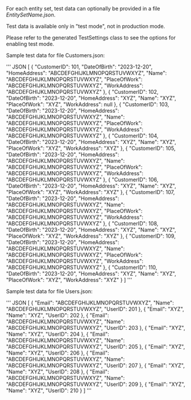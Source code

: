 For each entity set, test data can optionally be provided in a file *EntitySetName.json*.

Test data is available only in "test mode", not in production mode.

Please refer to the generated TestSettings class to see the options for enabling test mode.

Sample test data for file Customers.json:

''' JSON
[
    {
        "CustomerID": 101,
        "DateOfBirth": "2023-12-20",
        "HomeAddress": "ABCDEFGHIJKLMNOPQRSTUVWXYZ",
        "Name": "ABCDEFGHIJKLMNOPQRSTUVWXYZ",
        "PlaceOfWork": "ABCDEFGHIJKLMNOPQRSTUVWXYZ",
        "WorkAddress": "ABCDEFGHIJKLMNOPQRSTUVWXYZ"
    },
    {
        "CustomerID": 102,
        "DateOfBirth": "2023-12-20",
        "HomeAddress": "XYZ",
        "Name": "XYZ",
        "PlaceOfWork": "XYZ",
        "WorkAddress": null
    },
    {
        "CustomerID": 103,
        "DateOfBirth": "2023-12-20",
        "HomeAddress": "ABCDEFGHIJKLMNOPQRSTUVWXYZ",
        "Name": "ABCDEFGHIJKLMNOPQRSTUVWXYZ",
        "PlaceOfWork": "ABCDEFGHIJKLMNOPQRSTUVWXYZ",
        "WorkAddress": "ABCDEFGHIJKLMNOPQRSTUVWXYZ"
    },
    {
        "CustomerID": 104,
        "DateOfBirth": "2023-12-20",
        "HomeAddress": "XYZ",
        "Name": "XYZ",
        "PlaceOfWork": "XYZ",
        "WorkAddress": "XYZ"
    },
    {
        "CustomerID": 105,
        "DateOfBirth": "2023-12-20",
        "HomeAddress": "ABCDEFGHIJKLMNOPQRSTUVWXYZ",
        "Name": "ABCDEFGHIJKLMNOPQRSTUVWXYZ",
        "PlaceOfWork": "ABCDEFGHIJKLMNOPQRSTUVWXYZ",
        "WorkAddress": "ABCDEFGHIJKLMNOPQRSTUVWXYZ"
    },
    {
        "CustomerID": 106,
        "DateOfBirth": "2023-12-20",
        "HomeAddress": "XYZ",
        "Name": "XYZ",
        "PlaceOfWork": "XYZ",
        "WorkAddress": "XYZ"
    },
    {
        "CustomerID": 107,
        "DateOfBirth": "2023-12-20",
        "HomeAddress": "ABCDEFGHIJKLMNOPQRSTUVWXYZ",
        "Name": "ABCDEFGHIJKLMNOPQRSTUVWXYZ",
        "PlaceOfWork": "ABCDEFGHIJKLMNOPQRSTUVWXYZ",
        "WorkAddress": "ABCDEFGHIJKLMNOPQRSTUVWXYZ"
    },
    {
        "CustomerID": 108,
        "DateOfBirth": "2023-12-20",
        "HomeAddress": "XYZ",
        "Name": "XYZ",
        "PlaceOfWork": "XYZ",
        "WorkAddress": "XYZ"
    },
    {
        "CustomerID": 109,
        "DateOfBirth": "2023-12-20",
        "HomeAddress": "ABCDEFGHIJKLMNOPQRSTUVWXYZ",
        "Name": "ABCDEFGHIJKLMNOPQRSTUVWXYZ",
        "PlaceOfWork": "ABCDEFGHIJKLMNOPQRSTUVWXYZ",
        "WorkAddress": "ABCDEFGHIJKLMNOPQRSTUVWXYZ"
    },
    {
        "CustomerID": 110,
        "DateOfBirth": "2023-12-20",
        "HomeAddress": "XYZ",
        "Name": "XYZ",
        "PlaceOfWork": "XYZ",
        "WorkAddress": "XYZ"
    }
]
'''

Sample test data for file Users.json:

''' JSON
[
    {
        "Email": "ABCDEFGHIJKLMNOPQRSTUVWXYZ",
        "Name": "ABCDEFGHIJKLMNOPQRSTUVWXYZ",
        "UserID": 201
    },
    {
        "Email": "XYZ",
        "Name": "XYZ",
        "UserID": 202
    },
    {
        "Email": "ABCDEFGHIJKLMNOPQRSTUVWXYZ",
        "Name": "ABCDEFGHIJKLMNOPQRSTUVWXYZ",
        "UserID": 203
    },
    {
        "Email": "XYZ",
        "Name": "XYZ",
        "UserID": 204
    },
    {
        "Email": "ABCDEFGHIJKLMNOPQRSTUVWXYZ",
        "Name": "ABCDEFGHIJKLMNOPQRSTUVWXYZ",
        "UserID": 205
    },
    {
        "Email": "XYZ",
        "Name": "XYZ",
        "UserID": 206
    },
    {
        "Email": "ABCDEFGHIJKLMNOPQRSTUVWXYZ",
        "Name": "ABCDEFGHIJKLMNOPQRSTUVWXYZ",
        "UserID": 207
    },
    {
        "Email": "XYZ",
        "Name": "XYZ",
        "UserID": 208
    },
    {
        "Email": "ABCDEFGHIJKLMNOPQRSTUVWXYZ",
        "Name": "ABCDEFGHIJKLMNOPQRSTUVWXYZ",
        "UserID": 209
    },
    {
        "Email": "XYZ",
        "Name": "XYZ",
        "UserID": 210
    }
]
'''
